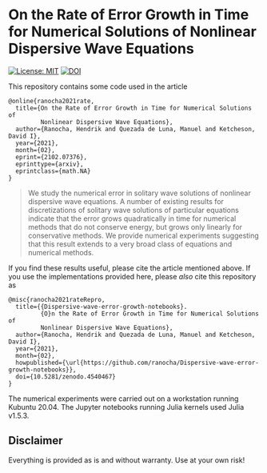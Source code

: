 # On the Rate of Error Growth in Time for Numerical Solutions of Nonlinear Dispersive Wave Equations

[![License: MIT](https://img.shields.io/badge/License-MIT-success.svg)](https://opensource.org/licenses/MIT)
[![DOI](https://zenodo.org/badge/DOI/10.5281/zenodo.4540467.svg)](https://doi.org/10.5281/zenodo.4540467)

This repository contains some code used in the article
```
@online{ranocha2021rate,
  title={On the Rate of Error Growth in Time for Numerical Solutions of
         Nonlinear Dispersive Wave Equations},
  author={Ranocha, Hendrik and Quezada de Luna, Manuel and Ketcheson, David I},
  year={2021},
  month={02},
  eprint={2102.07376},
  eprinttype={arxiv},
  eprintclass={math.NA}
}
```

> We study the numerical error in solitary wave solutions of nonlinear dispersive wave equations. A number of existing results for discretizations of solitary wave solutions of particular equations indicate that the error grows quadratically in time for numerical methods that do not conserve energy, but grows only linearly for conservative methods. We provide numerical experiments suggesting that this result extends to a very broad class of equations and numerical methods.


If you find these results useful, please cite the article mentioned above. If you
use the implementations provided here, please *also* cite this repository as
```
@misc{ranocha2021rateRepro,
  title={{Dispersive-wave-error-growth-notebooks}.
         {O}n the Rate of Error Growth in Time for Numerical Solutions of
         Nonlinear Dispersive Wave Equations},
  author={Ranocha, Hendrik and Quezada de Luna, Manuel and Ketcheson, David I},
  year={2021},
  month={02},
  howpublished={\url{https://github.com/ranocha/Dispersive-wave-error-growth-notebooks}},
  doi={10.5281/zenodo.4540467}
}
```

The numerical experiments were carried out on a workstation running Kubuntu 20.04.
The Jupyter notebooks running Julia kernels used Julia v1.5.3.


## Disclaimer

Everything is provided as is and without warranty. Use at your own risk!
